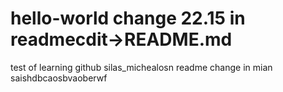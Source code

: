 # hello-world change 22.15 in readmecdit->README.md
test of learning github
silas_michealosn readme change in mian
saishdbcaosbvaoberwf

